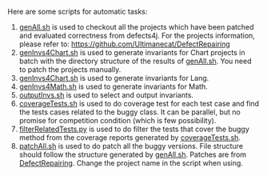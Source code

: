 Here are some scripts for automatic tasks:  
1. [genAll.sh](./genAll.sh) is used to checkout all the projects which have been patched and evaluated correctness from defects4j. For the projects information, please refer to: https://github.com/Ultimanecat/DefectRepairing  
2. [genInvs4Chart.sh](./genInvs4Chart.sh) is used to generate invariants for Chart projects in batch with the directory structure of the results of [genAll.sh](./genAll.sh). You need to patch the projects manually.  
3. [genInvs4Chart.sh](./genInvs4Chart.sh) is used to generate invariants for Lang.  
4. [genInvs4Math.sh](./genInvs4Math.sh) is used to generate invariants for Math.  
5. [outputInvs.sh](./outputInvs.sh) is used to select and output invariants.  
6. [coverageTests.sh](./coverageTests.sh) is used to do coverage test for each test case and find the tests cases related to the buggy class. It can be parallel, but no promise for competition condition (which is few possibility).  
7. [filterRelatedTests.py](./filterRelatedTests.py) is used to do filter the tests that cover the buggy method from the coverage reports generated by [coverageTests.sh](./coverageTests.sh).
8. [patchAll.sh](./patchAll.sh) is used to do patch all the buggy versions. File structure should follow the structure generated by [genAll.sh](./genAll.sh). Patches are from [DefectRepairing](https://github.com/Ultimanecat/DefectRepairing). Change the project name in the script when using.  